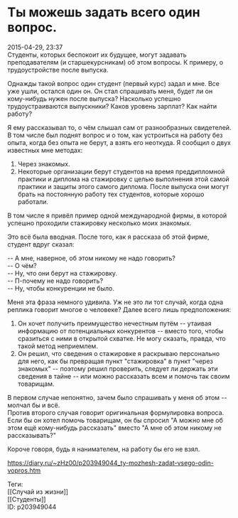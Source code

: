 Ты можешь задать всего один вопрос.
====================================

   
 2015-04-29, 23:37   
  Студенты, которых беспокоит их будущее, могут задавать преподавателям (и старшекурсникам) об этом вопросы. К примеру, о трудоустройстве после выпуска.   
   
 Однажды такой вопрос один студент (первый курс) задал и мне. Все уже ушли, остался один он. Он стал спрашивать меня, будет ли он кому-нибудь нужен после выпуска? Насколько успешно трудоустраиваются выпускники? Каков уровень зарплат? Как найти работу?   
   
 Я ему рассказывал то, о чём слышал сам от разнообразных свидетелей. В том числе был поднят вопрос и о том, как устроиться на работу без опыта, когда без опыта не берут, а взять его неоткуда. Я сообщил о двух известных мне методах:   
   
 1. Через знакомых.   
 2. Некоторые организации берут студентов на время преддипломной практики и диплома на стажировку с целью выполнения этой самой практики и защиты этого самого диплома. После выпуска они могут брать на постоянную работу тех студентов, которые хорошо работали.   
   
 В том числе я привёл пример одной международной фирмы, в которой успешно проходили стажировку несколько моих знакомых.   
   
 Это всё была вводная. После того, как я рассказа об этой фирме, студент вдруг сказал:   
   
 -- А мне, наверное, об этом никому не надо говорить?   
 -- О чём?   
 -- Ну, что они берут на стажировку.   
 -- П-почему не надо говорить?   
 -- Ну, чтобы конкуренции не было.   
   
 Меня эта фраза немного удивила. Уж не это ли тот случай, когда одна реплика говорит многое о человеке? Далее всего лишь предположения:   
   
 1. Он хочет получить преимущество нечестным путём -- утаивая информацию от потенциальных конкурентов -- вместо того, чтобы сразиться с ними в открытой схватке. Не могу сказать, правда, что такой метод неприемлем.   
 2. Он решил, что сведения о стажировке я раскрываю персонально для него, как бы превращая пункт "стажировка" в пункт "через знакомых" -- поэтому решил проверить, следует ли держать эти сведения в тайне -- или можно рассказать всем и помочь так своим товарищам.   
   
 В первом случае непонятно, зачем было спрашивать у меня об этом -- молчал бы и всё.   
 Против второго случая говорит оригинальная формулировка вопроса. Если бы он хотел помочь товарищам, он бы спросил "А можно мне об этом ещё кому-нибудь рассказать" вместо "А мне об этом никому не рассказывать?"   
   
 Короче говоря, будь я нанимателем, на работу бы его не взял.   
    
 <https://diary.ru/~zHz00/p203949044_ty-mozhesh-zadat-vsego-odin-vopros.htm>   
   
 Теги:   
 [[Случай из жизни]]   
 [[Студенты]]   
 ID: p203949044
